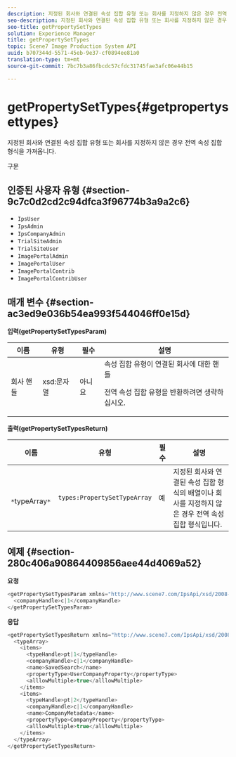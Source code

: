 ```yaml
---
description: 지정된 회사와 연결된 속성 집합 유형 또는 회사를 지정하지 않은 경우 전역 속성 집합 형식을 가져옵니다.
seo-description: 지정된 회사와 연결된 속성 집합 유형 또는 회사를 지정하지 않은 경우 전역 속성 집합 형식을 가져옵니다.
seo-title: getPropertySetTypes
solution: Experience Manager
title: getPropertySetTypes
topic: Scene7 Image Production System API
uuid: b707344d-5571-45eb-9e37-cf0894ee81a0
translation-type: tm+mt
source-git-commit: 7bc7b3a86fbcdc57cfdc31745fae3afc06e44b15

---
```



# getPropertySetTypes{#getpropertysettypes}

지정된 회사와 연결된 속성 집합 유형 또는 회사를 지정하지 않은 경우 전역 속성 집합 형식을 가져옵니다.

구문

## 인증된 사용자 유형 {#section-9c7c0d2cd2c94dfca3f96774b3a9a2c6}

* `IpsUser`
* `IpsAdmin`
* `IpsCompanyAdmin`
* `TrialSiteAdmin`
* `TrialSiteUser`
* `ImagePortalAdmin`
* `ImagePortalUser`
* `ImagePortalContrib`
* `ImagePortalContribUser`

## 매개 변수 {#section-ac3ed9e036b54ea993f544046ff0e15d}

**입력(getPropertySetTypesParam)**

<table id="table_2590368FEEF04AD4B074412CBBA90F88"> 
 <thead> 
  <tr> 
   <th colname="col1" class="entry"> 이름 </th> 
   <th colname="col2" class="entry"> 유형 </th> 
   <th colname="col3" class="entry"> 필수 </th> 
   <th colname="col4" class="entry"> 설명 </th> 
  </tr> 
 </thead>
 <tbody> 
  <tr> 
   <td colname="col1"> <span class="codeph"> 회사 <span class="varname"> 핸들</span></span> </td> 
   <td colname="col2"> <span class="codeph"> xsd:문자열</span> </td> 
   <td colname="col3"> 아니요 </td> 
   <td colname="col4">속성 집합 유형이 연결된 회사에 대한 핸들 <p>전역 속성 집합 유형을 반환하려면 생략하십시오. </p> </td> 
  </tr> 
 </tbody> 
</table>

**출력(getPropertySetTypesReturn)**

| 이름 | 유형 | 필수 | 설명 |
|---|---|---|---|
| ` *`typeArray`*` | `types:PropertySetTypeArray` | 예 | 지정된 회사와 연결된 속성 집합 형식의 배열이나 회사를 지정하지 않은 경우 전역 속성 집합 형식입니다. |

## 예제 {#section-280c406a90864409856aee44d4069a52}

**요청**

```java
<getPropertySetTypesParam xmlns="http://www.scene7.com/IpsApi/xsd/2008-01-15">
  <companyHandle>c|1</companyHandle>
</getPropertySetTypesParam>
```

**응답**

```java
<getPropertySetTypesReturn xmlns="http://www.scene7.com/IpsApi/xsd/2008-01-15">
  <typeArray>
    <items>
      <typeHandle>pt|1</typeHandle>
      <companyHandle>c|1</companyHandle>
      <name>SavedSearch</name>
      <propertyType>UserCompanyProperty</propertyType>
      <alllowMultiple>true</alllowMultiple>
    </items>
    <items>
      <typeHandle>pt|2</typeHandle>
      <companyHandle>c|1</companyHandle>
      <name>CompanyMetadata</name>
      <propertyType>CompanyProperty</propertyType>
      <alllowMultiple>true</alllowMultiple>
    </items>
  </typeArray>
</getPropertySetTypesReturn>
```


